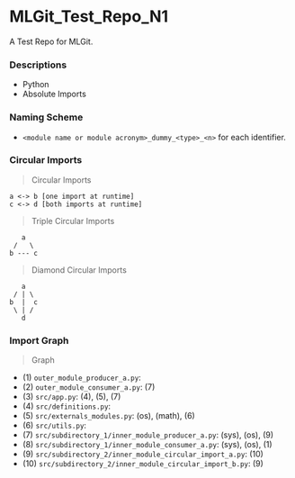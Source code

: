 # MLGit_Test_Repo_N1

A Test Repo for MLGit.

### Descriptions

- Python
- Absolute Imports

### Naming Scheme

- `<module name or module acronym>_dummy_<type>_<n>` for each identifier.

### Circular Imports

> Circular Imports

```
a <-> b [one import at runtime]
c <-> d [both imports at runtime]
```

> Triple Circular Imports

```
   a
 /   \
b --- c
```

> Diamond Circular Imports

```
   a
 / | \
b  |  c
 \ | /
   d
```

### Import Graph

> Graph

- (1) `outer_module_producer_a.py`:
- (2) `outer_module_consumer_a.py`: (7)
- (3) `src/app.py`: (4), (5), (7)
- (4) `src/definitions.py`:
- (5) `src/externals_modules.py`: (os), (math), (6)
- (6) `src/utils.py`:
- (7) `src/subdirectory_1/inner_module_producer_a.py`: (sys), (os), (9)
- (8) `src/subdirectory_1/inner_module_consumer_a.py`: (sys), (os), (1)
- (9) `src/subdirectory_2/inner_module_circular_import_a.py`: (10)
- (10) `src/subdirectory_2/inner_module_circular_import_b.py`: (9)
